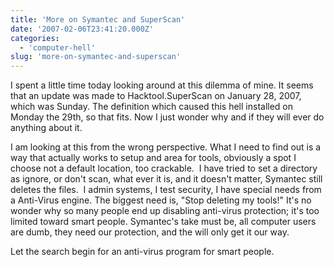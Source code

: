 ```yaml
---
title: 'More on Symantec and SuperScan'
date: '2007-02-06T23:41:20.000Z'
categories:
  - 'computer-hell'
slug: 'more-on-symantec-and-superscan'
---
```


I spent a little time today looking around at this dilemma of mine. It seems that an update was made to Hacktool.SuperScan on January 28, 2007, which was Sunday. The definition which caused this hell installed on Monday the 29th, so that fits. Now I just wonder why and if they will ever do anything about it.

I am looking at this from the wrong perspective. What I need to find out is a way that actually works to setup and area for tools, obviously a spot I choose not a default location, too crackable.  I have tried to set a directory as ignore, or don't scan, what ever it is, and it doesn't matter, Symantec still deletes the files.  I admin systems, I test security, I have special needs from a Anti-Virus engine. The biggest need is, "Stop deleting my tools!" It's no wonder why so many people end up disabling anti-virus protection; it's too limited toward smart people. Symantec's take must be, all computer users are dumb, they need our protection, and the will only get it our way.

Let the search begin for an anti-virus program for smart people.

